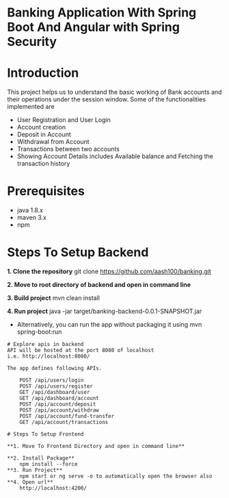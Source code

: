# Banking Application With Spring Boot And Angular with Spring Security

# Introduction

This project helps us to understand the basic working of Bank accounts and their operations under the session window. Some of the functionalities implemented are
- User Registration and User Login
- Account creation
- Deposit in Account
- Withdrawal from Account
- Transactions between two accounts
- Showing Account Details includes Available balance and Fetching the transaction history

# Prerequisites
- java 1.8.x
- maven 3.x
- npm

# Steps To Setup Backend

**1. Clone the repository**
    git clone https://github.com/aash100/banking.git

**2. Move to root directory of backend and open in command line**

**3. Build project**
    mvn clean install

**4. Run project** 
    java -jar target/banking-backend-0.0.1-SNAPSHOT.jar
-   Alternatively, you can run the app without packaging it using 
    mvn spring-boot:run
```
# Explore apis in backend
API will be hosted at the port 8080 of localhost
i.e. http://localhost:8080/

The app defines following APIs. 
 
    POST /api/users/login   
    POST /api/users/register
    GET /api/dashboard/user
    GET /api/dashboard/account
    POST /api/account/deposit
    POST /api/account/withdraw
    POST /api/account/fund-transfer
    GET /api/account/transactions   

# Steps To Setup Frontend

**1. Move To Frontend Directory and open in command line**

**2. Install Package**
    npm install --force
**3. Run Project**
    npm start or ng serve -o to automatically open the browser also
**4. Open url**
    http://localhost:4200/
